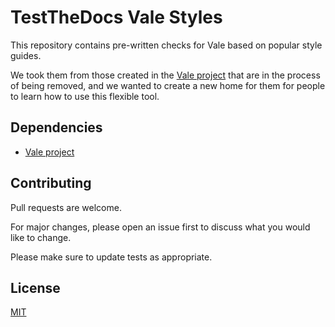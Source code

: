 # TestTheDocs Vale Styles

This repository contains pre-written checks for Vale based on popular style guides.

We took them from those created in the [Vale project](https://github.com/errata-ai/vale/) that are in the process of being removed,
and we wanted to create a new home for them for people to learn how to use this flexible tool.

## Dependencies

- [Vale project](https://github.com/errata-ai/vale/)

## Contributing

Pull requests are welcome.

For major changes, please open an issue first to discuss what you would like to change.

Please make sure to update tests as appropriate.

## License

[MIT](https://choosealicense.com/licenses/mit/)